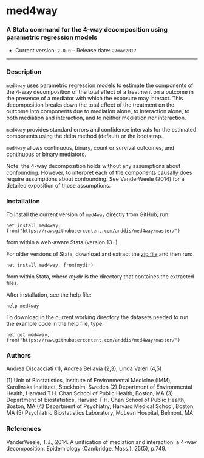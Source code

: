 # med4way
### A Stata command for the 4-way decomposition using parametric regression models

- Current version: `2.0.0` 
– Release date: `27mar2017`

---

### Description

`med4way` uses parametric regression models to estimate the components of the 4-way decomposition of the total effect of a treatment on a outcome in the presence of a mediator with which the exposure may interact. This decomposition breaks down the total effect of the treatment on the outcome into components due to mediation alone, to interaction alone, to both mediation and interaction, and to neither mediation nor interaction.

`med4way` provides standard errors and confidence intervals for the estimated components using the delta method (default) or the bootstrap.

`med4way` allows continuous, binary, count or survival outcomes, and continuous or binary mediators. 

Note: the 4-way decomposition holds without any assumptions about confounding. However, to interpret each of the components causally does require assumptions about confounding. See VanderWeele (2014) for a detailed exposition of those assumptions.


### Installation

To install the current version of `med4way` directly from GitHub, run:

	net install med4way, from("https://raw.githubusercontent.com/anddis/med4way/master/")

from within a web-aware Stata (version 13+).

For older versions of Stata, download and extract the [zip file](https://github.com/anddis/med4way/archive/master.zip) and then run:

    net install med4way, from(mydir)

from within Stata, where *mydir* is the directory that containes the extracted files.

After installation, see the help file:

    help med4way

To download in the current working directory the datasets needed to run the example code in the help file, type:

	net get med4way, from("https://raw.githubusercontent.com/anddis/med4way/master/")


### Authors

Andrea Discacciati (1), Andrea Bellavia (2,3), Linda Valeri (4,5)

(1) Unit of Biostatistics, Institute of Environmental Medicine (IMM), Karolinska Institutet, Stockholm, Sweden
(2) Department of Environmental Health, Harvard T.H. Chan School of Public Health, Boston, MA
(3) Department of Biostatistics, Harvard T.H. Chan School of Public Health, Boston, MA
(4) Department of Psychiatry, Harvard Medical School, Boston, MA
(5) Psychiatric Biostatistics Laboratory, McLean Hospital, Belmont, MA

### References

VanderWeele, T.J., 2014. A unification of mediation and interaction: a 4-way decomposition. Epidemiology (Cambridge, Mass.), 25(5), p.749.